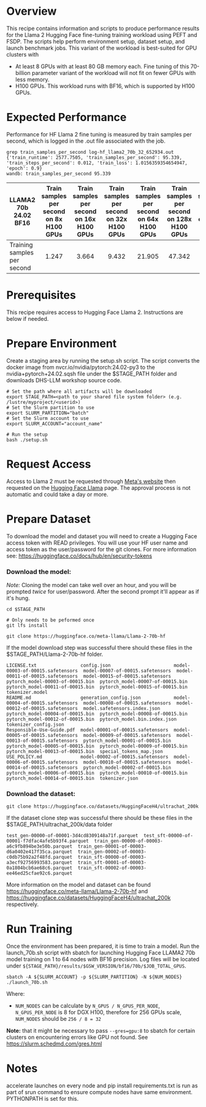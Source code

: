 # Overview

This recipe contains information and scripts to produce performance results for the Llama 2 Hugging Face fine-tuning training workload using PEFT and FSDP. The scripts help perform environment setup, dataset setup, and launch benchmark jobs.
This variant of the workload is best-suited for GPU clusters with

* At least 8 GPUs with at least 80 GB memory each. Fine tuning of this 70-billion parameter variant of the workload will not fit on fewer GPUs with less memory.
* H100 GPUs. This workload runs with BF16, which is supported by H100 GPUs.

# Expected Performance

Performance for HF Llama 2 fine tuning is measured by train samples per second, which is logged in the .out file associated with the job.

```shell
grep train_samples_per_second log-hf_llama2_70b_32_652934.out
{'train_runtime': 2577.7505, 'train_samples_per_second': 95.339, 'train_steps_per_second': 0.012, 'train_loss': 1.0156359354654947, 'epoch': 0.9}
wandb: train_samples_per_second 95.339
```
| LLAMA2 70b 24.02 BF16 | Train samples per second on 8x H100 GPUs | Train samples per second on 16x H100 GPUs  | Train samples per second on 32x H100 GPUs  | Train samples per second on 64x H100 GPUs  | Train samples per second on 128x H100 GPUs  | Train samples per second on 256x H100 GPUs  | Train samples per second on 512x H100 GPUs
|---|:---:|:---:|:---:|:---:|:---:|:---:|:---:|
| Training samples per second | 1.247 | 3.664 | 9.432 | 21.905 | 47.342 | 95.339 |154.931

# Prerequisites

This recipe requires access to Hugging Face Llama 2. Instructions are below if needed.

# Prepare Environment

Create a staging area by running the setup.sh script. The script converts the docker image from nvcr.io/nvidia/pytorch:24.02-py3 to the nvidia+pytorch+24.02.sqsh file under the $STAGE_PATH folder and downloads DHS-LLM workshop source code.

```shell
# Set the path where all artifacts will be downloaded
export STAGE_PATH=<path to your shared file system folder> (e.g. /lustre/myproject/<userid>)
# Set the Slurm partition to use
export SLURM_PARTITION="batch"
# Set the Slurm account to use
export SLURM_ACCOUNT="account_name"

# Run the setup
bash ./setup.sh
```

# Request Access
Access to Llama 2 must be requested through [Meta's website](https://llama.meta.com/llama-downloads/) then requested on the [Hugging Face Llama](https://huggingface.co/meta-llama/Llama-2-70b-hf) page. The approval process is not automatic and could take a day or more.

# Prepare Dataset
To download the model and dataset you will need to create a Hugging Face access token with READ privileges. You will use your HF user name and access token as the user/password for the git clones. For more information see: https://huggingface.co/docs/hub/en/security-tokens

### Download the model:
*Note:* Cloning the model can take well over an hour, and you will be prompted _twice_ for user/password. After the second prompt it'll appear as if it's hung.
```shell
cd $STAGE_PATH

# Only needs to be peformed once
git lfs install

git clone https://huggingface.co/meta-llama/Llama-2-70b-hf
```

If the model download step was successful there should these files in the $STAGE_PATH/Llama-2-70b-hf folder.

```shell
LICENSE.txt                config.json                       model-00003-of-00015.safetensors  model-00007-of-00015.safetensors  model-00011-of-00015.safetensors  model-00015-of-00015.safetensors  pytorch_model-00003-of-00015.bin  pytorch_model-00007-of-00015.bin  pytorch_model-00011-of-00015.bin  pytorch_model-00015-of-00015.bin  tokenizer.model
README.md                  generation_config.json            model-00004-of-00015.safetensors  model-00008-of-00015.safetensors  model-00012-of-00015.safetensors  model.safetensors.index.json      pytorch_model-00004-of-00015.bin  pytorch_model-00008-of-00015.bin  pytorch_model-00012-of-00015.bin  pytorch_model.bin.index.json      tokenizer_config.json
Responsible-Use-Guide.pdf  model-00001-of-00015.safetensors  model-00005-of-00015.safetensors  model-00009-of-00015.safetensors  model-00013-of-00015.safetensors  pytorch_model-00001-of-00015.bin  pytorch_model-00005-of-00015.bin  pytorch_model-00009-of-00015.bin  pytorch_model-00013-of-00015.bin  special_tokens_map.json
USE_POLICY.md              model-00002-of-00015.safetensors  model-00006-of-00015.safetensors  model-00010-of-00015.safetensors  model-00014-of-00015.safetensors  pytorch_model-00002-of-00015.bin  pytorch_model-00006-of-00015.bin  pytorch_model-00010-of-00015.bin  pytorch_model-00014-of-00015.bin  tokenizer.json
```

### Download the dataset:
```shell
git clone https://huggingface.co/datasets/HuggingFaceH4/ultrachat_200k

```

If the dataset clone step was successful there should be these files in the $STAGE_PATH/ultrachat_200k/data folder
```shell
test_gen-00000-of-00001-3d4cd8309148a71f.parquet  test_sft-00000-of-00001-f7dfac4afe5b93f4.parquet  train_gen-00000-of-00003-a6c9fb894be3e50b.parquet  train_gen-00001-of-00003-d6a0402e417f35ca.parquet  train_gen-00002-of-00003-c0db75b92a2f48fd.parquet  train_sft-00000-of-00003-a3ecf92756993583.parquet  train_sft-00001-of-00003-0a1804bcb6ae68c6.parquet  train_sft-00002-of-00003-ee46ed25cfae92c6.parquet
```

More information on the model and dataset can be found https://huggingface.co/meta-llama/Llama-2-70b-hf and https://huggingface.co/datasets/HuggingFaceH4/ultrachat_200k respectively.

# Run Training

Once the environment has been prepared, it is time to train a model. Run the launch_70b.sh script with sbatch for launching Hugging Face LLAMA2 70b model training on 1 to 64 nodes with BF16 precision.
Log files will be located under `${STAGE_PATH}/results/$GSW_VERSION/bf16/70b/$JOB_TOTAL_GPUS`.

```shell
sbatch -A ${SLURM_ACCOUNT} -p ${SLURM_PARTITION} -N ${NUM_NODES} ./launch_70b.sh
```
Where:
- `NUM_NODES` can be calculate by `N_GPUS / N_GPUS_PER_NODE`, `N_GPUS_PER_NODE` is 8 for DGX H100, therefore for 256 GPUs scale, `NUM_NODES` should be `256 / 8 = 32`

**Note:** that it might be necessary to pass `--gres=gpu:8` to sbatch for certain clusters on encountering errors like GPU not found. See https://slurm.schedmd.com/gres.html

# Notes

accelerate launches on every node and pip install requirements.txt is run as part of srun command to ensure compute nodes have same environment. PYTHONPATH is set for this.
